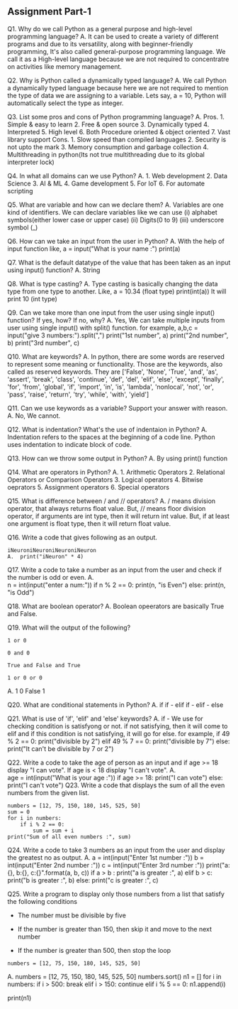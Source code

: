 ## Assignment Part-1
Q1. Why do we call Python as a general purpose and high-level programming language?
A. It can be used to create a variety of different programs and due to its versatility, along with beginner-friendly programming, It's also called general-purpose programming language. We call it as a High-level language because we are not required to concentratre on activities like memory management.


Q2. Why is Python called a dynamically typed language?
A. We call Python a dynamically typed language because here we are not required to mention the type of data we are assigning to a variable. Lets say, a = 10, Python will automatically select the type as integer.

Q3. List some pros and cons of Python programming language?
A. Pros.
    1. Simple & easy to learn
    2. Free & open source
    3. Dynamically typed
    4. Interpreted 
    5. High level 
    6. Both Procedure oriented & object oriented
    7. Vast library support
  Cons.
    1. Slow speed than compiled languages
    2. Security is not upto the mark
    3. Memory consumption and garbage collection
    4. Multithreading in python(Its not true multithreading due to its global interpreter lock)

Q4. In what all domains can we use Python?
A. 1. Web development
   2. Data Science 
   3. AI & ML
   4. Game development
   5. For IoT
   6. For automate scripting


Q5. What are variable and how can we declare them?
A.  Variables are one kind of identifiers. We can declare variables like we can use 
    (i) alphabet symbols(either lower case or upper case)
    (ii) Digits(0 to 9)
    (iii) underscore symbol (_)

Q6. How can we take an input from the user in Python?
A.  With the help of input function
    like,
    a = input("What is your name :")
    print(a)

Q7. What is the default datatype of the value that has been taken as an input using input() function?
A.  String

Q8. What is type casting?
A.  Type casting is basically changing the data type from one type to another.
    Like, a = 10.34 (float type)
    print(int(a))
It will print 10 (int type)

Q9. Can we take more than one input from the user using single input() function? If yes, how? If no, why?
A.  Yes, We can take multiple inputs from user using single input() with split() function.
    for example,
    a,b,c = input("give 3 numbers:").split(",")
    print("1st number", a)
    print("2nd number", b)
    print("3rd number", c)

Q10. What are keywords?
A.  In python, there are some words are reserved to represent some meaning or functionality. Those are the keywords, also called as reserved keywords. They are 
['False', 'None', 'True', 'and', 'as', 'assert', 'break', 'class', 'continue', 'def', 'del', 'elif', 'else', 
'except', 'finally', 'for', 'from', 'global', 'if', 'import', 'in', 'is', 'lambda', 'nonlocal', 'not', 'or', 
'pass', 'raise', 'return', 'try', 'while', 'with', 'yield']


Q11. Can we use keywords as a variable? Support your answer with reason.
A. No, We cannot.

Q12. What is indentation? What's the use of indentaion in Python?
A.  Indentation refers to the spaces at the beginning of a code line. Python uses indentation to indicate block of code.

Q13. How can we throw some output in Python?
A.  By using print() function

Q14. What are operators in Python?
A.  1. Arithmetic Operators
2. Relational Operators or Comparison Operators
3. Logical operators
4. Bitwise oeprators
5. Assignment operators
6. Special operators

Q15. What is difference between / and // operators?
A.  / means division operator, that always returns float value. But, // means floor division operator, if arguments are int type, then it will return int value. But, if at least one argument is float type, then it will return float value.

Q16. Write a code that gives following as an output.
```
iNeuroniNeuroniNeuroniNeuron
A.  print("iNeuron" * 4)

```

Q17. Write a code to take a number as an input from the user and check if the number is odd or even.
A.  
n = int(input("enter a num:"))
if n % 2 == 0:
    print(n, "is Even")
else:
    print(n, "is Odd")

Q18. What are boolean operator?
A. Boolean opeerators are basically True and False. 

Q19. What will the output of the following?
```
1 or 0

0 and 0

True and False and True

1 or 0 or 0
```
A.  1
    0
    False
    1

Q20. What are conditional statements in Python?
A.  if
    if - elif
    if - elif - else

Q21. What is use of 'if', 'elif' and 'else' keywords?
A. if - We use for checking condition is satisfyong or not. if not satisfying, then it will come to elif and if this condition is not satisfying, it will go for else.
for example,
if 49 % 2 == 0:
    print("divisible by 2")
elif 49 % 7 == 0:
    print("divisible by 7")
else:
    print("It can't be divisible by 7 or 2")

Q22. Write a code to take the age of person as an input and if age >= 18 display "I can vote". If age is < 18 display "I can't vote".
A.  
age = int(input("What is your age :"))
if age >= 18:
    print("I can vote")
else:
    print("I can't vote")
Q23. Write a code that displays the sum of all the even numbers from the given list.
```
numbers = [12, 75, 150, 180, 145, 525, 50]
sum = 0
for i in numbers:
    if i % 2 == 0:
        sum = sum + i
print("Sum of all even numbers :", sum)
```


Q24. Write a code to take 3 numbers as an input from the user and display the greatest no as output.
A.
a = int(input("Enter 1st number :"))
b = int(input("Enter 2nd number :"))
c = int(input("Enter 3rd number :"))
print("a:{}, b:{}, c:{}".format(a, b, c))
if a > b :
    print("a is greater :", a)
elif b > c:
    print("b is greater :", b)
else:
    print("c is greater :", c)

Q25. Write a program to display only those numbers from a list that satisfy the following conditions

- The number must be divisible by five

- If the number is greater than 150, then skip it and move to the next number

- If the number is greater than 500, then stop the loop
```
numbers = [12, 75, 150, 180, 145, 525, 50]
```

A.
numbers = [12, 75, 150, 180, 145, 525, 50]
numbers.sort()
n1 = []
for i in numbers:
    if i > 500:
        break
    elif i > 150:
        continue
    elif i % 5 == 0:
        n1.append(i)

print(n1)